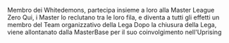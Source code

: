 Membro dei Whitedemons, partecipa insieme a loro alla Master League Zero
Qui, i Master lo reclutano tra le loro fila, e diventa a tutti gli effetti un membro del Team organizzativo della Lega
Dopo la chiusura della Lega, viene allontanato dalla MasterBase per il suo coinvolgimento nell'Uprising